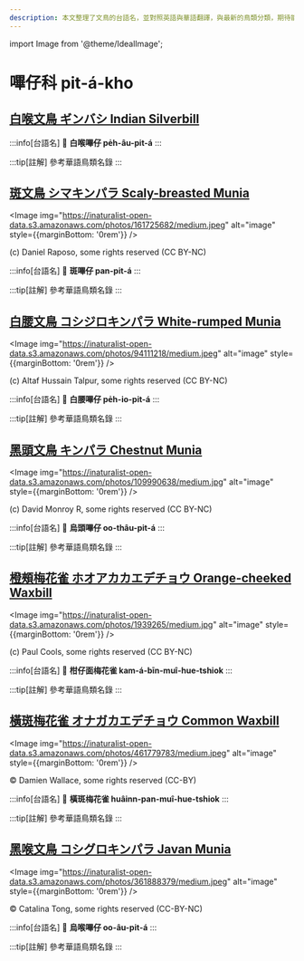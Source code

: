 ```yaml
---
description: 本文整理了文鳥的台語名，並對照英語與華語翻譯，與最新的鳥類分類，期待能夠供未來的台語鳥類圖鑑當作參考
---
```


import Image from '@theme/IdealImage';

# 嗶仔科 pit-á-kho

## [白喉文鳥 ギンバシ Indian Silverbill](https://ebird.org/species/indsil)

:::info[台語名]
🎯 **白喉嗶仔 pe̍h-âu-pit-á**
:::

:::tip[註解]
參考華語鳥類名錄
:::

## [斑文鳥 シマキンパラ Scaly-breasted Munia](https://ebird.org/species/nutman)

<Image img="https://inaturalist-open-data.s3.amazonaws.com/photos/161725682/medium.jpeg" alt="image" style={{marginBottom: '0rem'}} />

<p className="image-caption">
(c) Daniel Raposo, some rights reserved (CC BY-NC)
</p>

:::info[台語名]
🎯 **斑嗶仔 pan-pit-á**
:::

:::tip[註解]
參考華語鳥類名錄
:::

## [白腰文鳥 コシジロキンパラ White-rumped Munia](https://ebird.org/species/whrmun)

<Image img="https://inaturalist-open-data.s3.amazonaws.com/photos/94111218/medium.jpeg" alt="image" style={{marginBottom: '0rem'}} />

<p className="image-caption">
(c) Altaf Hussain Talpur, some rights reserved (CC BY-NC)
</p>

:::info[台語名]
🎯 **白腰嗶仔 pe̍h-io-pit-á**
:::

:::tip[註解]
參考華語鳥類名錄
:::

## [黑頭文鳥 キンパラ Chestnut Munia](https://ebird.org/species/chemun)

<Image img="https://inaturalist-open-data.s3.amazonaws.com/photos/109990638/medium.jpg" alt="image" style={{marginBottom: '0rem'}} />

<p className="image-caption">
(c) David Monroy R, some rights reserved (CC BY-NC)
</p>

:::info[台語名]
🎯 **烏頭嗶仔 oo-thâu-pit-á**
:::

:::tip[註解]
參考華語鳥類名錄
:::

## [橙頰梅花雀 ホオアカカエデチョウ Orange-cheeked Waxbill](https://ebird.org/species/orcwax)

<Image img="https://inaturalist-open-data.s3.amazonaws.com/photos/1939265/medium.jpg" alt="image" style={{marginBottom: '0rem'}} />

<p className="image-caption">
(c) Paul Cools, some rights reserved (CC BY-NC)
</p>

:::info[台語名]
🎯 **柑仔面梅花雀 kam-á-bīn-muî-hue-tshiok**
:::

:::tip[註解]
參考華語鳥類名錄
:::

## [橫斑梅花雀 オナガカエデチョウ Common Waxbill](https://ebird.org/species/comwax)

<Image img="https://inaturalist-open-data.s3.amazonaws.com/photos/461779783/medium.jpeg" alt="image" style={{marginBottom: '0rem'}} />

<p className="image-caption">
© Damien Wallace, some rights reserved (CC-BY)
</p>

:::info[台語名]
🎯 **橫斑梅花雀 huâinn-pan-muî-hue-tshiok**
:::

:::tip[註解]
參考華語鳥類名錄
:::

## [黑喉文鳥 コシグロキンパラ Javan Munia](https://ebird.org/species/javmun1)

<Image img="https://inaturalist-open-data.s3.amazonaws.com/photos/361888379/medium.jpeg" alt="image" style={{marginBottom: '0rem'}} />

<p className="image-caption">
© Catalina Tong, some rights reserved (CC-BY-NC)
</p>

:::info[台語名]
🎯 **烏喉嗶仔 oo-âu-pit-á**
:::

:::tip[註解]
參考華語鳥類名錄
:::
